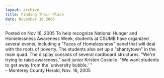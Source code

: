 ```yaml
---
layout: archive
title: Finding Their Place
date: November 16 2005
---
```





<span class="date">Posted on Nov 16, 2005    </span>
To help recognize National Hunger and Homelessness Awareness Week,
students at CSUMB have organized several events, including a &quot;Faces
of Homelessness&quot; panel that will deal with the roots of poverty.
The students also set up a &quot;shantytown&quot; in the main quad. The
display consists of several cardboard structures. &quot;We&apos;re trying to
raise awareness,&quot; said junior Kristen Costello. &quot;We want students
to get away from the &apos;university bubble.&apos; &quot;<br>
&#x2013; Monterey County Herald, Nov. 16, 2005<br/></br>




